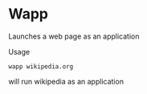 # Wapp

Launches a web page as an application

Usage

```
wapp wikipedia.org
```

will run wikipedia as an application